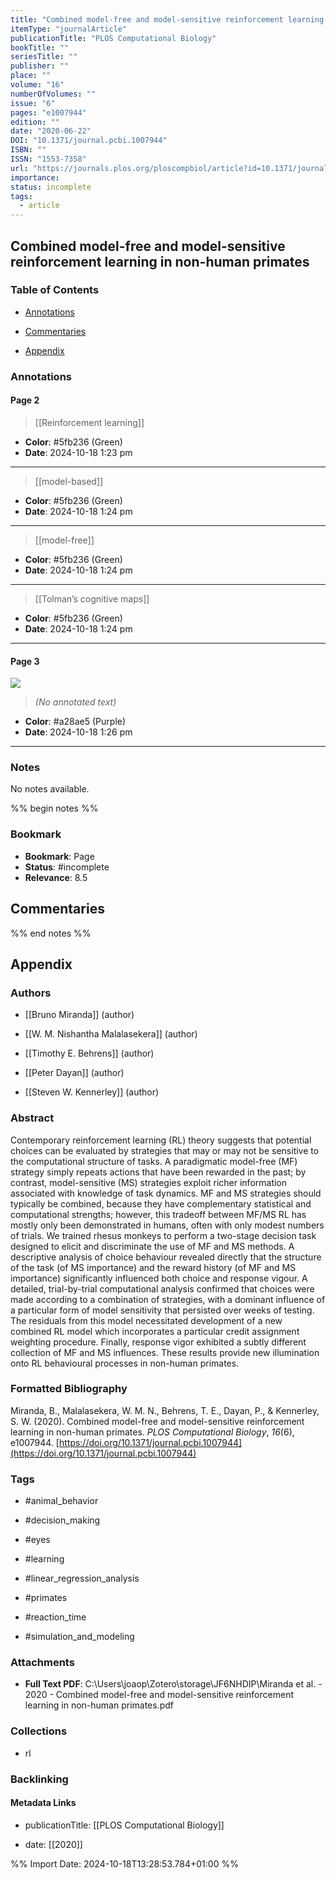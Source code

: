 ```yaml
---
title: "Combined model-free and model-sensitive reinforcement learning in non-human primates"
itemType: "journalArticle"
publicationTitle: "PLOS Computational Biology"
bookTitle: ""
seriesTitle: ""
publisher: ""
place: ""
volume: "16"
numberOfVolumes: ""
issue: "6"
pages: "e1007944"
edition: ""
date: "2020-06-22"
DOI: "10.1371/journal.pcbi.1007944"
ISBN: ""
ISSN: "1553-7358"
url: "https://journals.plos.org/ploscompbiol/article?id=10.1371/journal.pcbi.1007944"
importance: 
status: incomplete
tags:
  - article
---
```


## Combined model-free and model-sensitive reinforcement learning in non-human primates

### Table of Contents

- [Annotations](#annotations)

+ [Commentaries](#commentaries)

- [Appendix](#appendix)

### Annotations




#### Page 2








> [[Reinforcement learning]]





- **Color**: #5fb236 (Green)
- **Date**: 2024-10-18 1:23 pm

---








> [[model-based]]





- **Color**: #5fb236 (Green)
- **Date**: 2024-10-18 1:24 pm

---








> [[model-free]]





- **Color**: #5fb236 (Green)
- **Date**: 2024-10-18 1:24 pm

---








> [[Tolman’s cognitive maps]]





- **Color**: #5fb236 (Green)
- **Date**: 2024-10-18 1:24 pm

---



#### Page 3




![](<0 - Supplementary/images/mirandaCombinedModelfreeModelsensitive2020.md/image-3-x40-y93.png>)



> *(No annotated text)*




- **Color**: #a28ae5 (Purple)
- **Date**: 2024-10-18 1:26 pm

---





### Notes


No notes available.


%% begin notes %%

### Bookmark

- **Bookmark**: Page <!-- Specify the page number or section -->
- **Status**: #incomplete
- **Relevance**: 8.5
## Commentaries



%% end notes %%

## Appendix

### Authors


- [[Bruno Miranda]] (author)

- [[W. M. Nishantha Malalasekera]] (author)

- [[Timothy E. Behrens]] (author)

- [[Peter Dayan]] (author)

- [[Steven W. Kennerley]] (author)



### Abstract

Contemporary reinforcement learning (RL) theory suggests that potential choices can be evaluated by strategies that may or may not be sensitive to the computational structure of tasks. A paradigmatic model-free (MF) strategy simply repeats actions that have been rewarded in the past; by contrast, model-sensitive (MS) strategies exploit richer information associated with knowledge of task dynamics. MF and MS strategies should typically be combined, because they have complementary statistical and computational strengths; however, this tradeoff between MF/MS RL has mostly only been demonstrated in humans, often with only modest numbers of trials. We trained rhesus monkeys to perform a two-stage decision task designed to elicit and discriminate the use of MF and MS methods. A descriptive analysis of choice behaviour revealed directly that the structure of the task (of MS importance) and the reward history (of MF and MS importance) significantly influenced both choice and response vigour. A detailed, trial-by-trial computational analysis confirmed that choices were made according to a combination of strategies, with a dominant influence of a particular form of model sensitivity that persisted over weeks of testing. The residuals from this model necessitated development of a new combined RL model which incorporates a particular credit assignment weighting procedure. Finally, response vigor exhibited a subtly different collection of MF and MS influences. These results provide new illumination onto RL behavioural processes in non-human primates.


### Formatted Bibliography

Miranda, B., Malalasekera, W. M. N., Behrens, T. E., Dayan, P., & Kennerley, S. W. (2020). Combined model-free and model-sensitive reinforcement learning in non-human primates. _PLOS Computational Biology_, _16_(6), e1007944. [https://doi.org/10.1371/journal.pcbi.1007944](https://doi.org/10.1371/journal.pcbi.1007944)


### Tags


- #animal_behavior

- #decision_making

- #eyes

- #learning

- #linear_regression_analysis

- #primates

- #reaction_time

- #simulation_and_modeling




### Attachments


- **Full Text PDF**: C:\Users\joaop\Zotero\storage\JF6NHDIP\Miranda et al. - 2020 - Combined model-free and model-sensitive reinforcement learning in non-human primates.pdf




### Collections


- rl





### Backlinking


#### Metadata Links


- publicationTitle: [[PLOS Computational Biology]]




- date: [[2020]]





<!-- Any additional notes or comments -->


%% Import Date: 2024-10-18T13:28:53.784+01:00 %%
